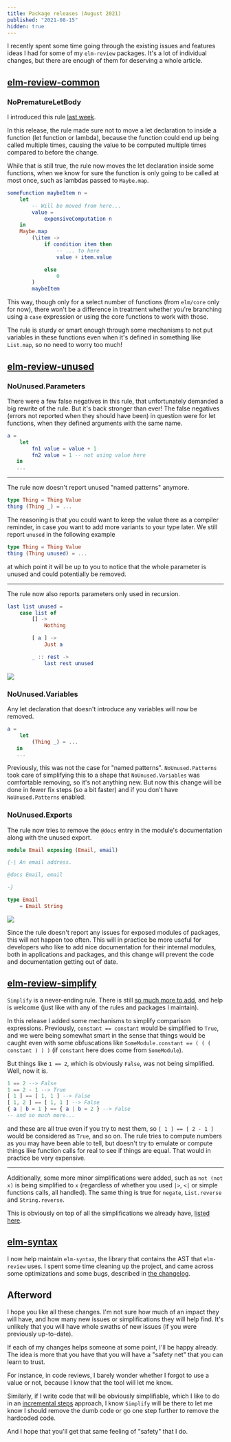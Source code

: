 ```yaml
---
title: Package releases (August 2021)
published: "2021-08-15"
hidden: true
---
```


I recently spent some time going through the existing issues and features ideas I had for some of my `elm-review` packages.
It's a lot of individual changes, but there are enough of them for deserving a whole article.

## [elm-review-common](https://package.elm-lang.org/packages/jfmengels/elm-review-common/latest/)

### NoPrematureLetBody

I introduced this rule [last week](https://jfmengels.net/easier-automatic-fixes/).

In this release, the rule made sure not to move a let declaration to inside a function (let function or lambda), because the function could end up being called multiple times, causing the value to be computed multiple times compared to before the change.

While that is still true, the rule now moves the let declaration inside some functions, when we know for sure the function is only going to be called at most once, such as lambdas passed to `Maybe.map`.

```elm
someFunction maybeItem n =
    let
        -- Will be moved from here...
        value =
            expensiveComputation n
    in
    Maybe.map
        (\item ->
            if condition item then
                -- ... to here
                value + item.value

            else
                0
        )
        maybeItem
```

This way, though only for a select number of functions (from `elm/core` only for now), there won't be a difference in treatment whether you're branching using a `case` expression or using the core functions to work with those.

The rule is sturdy or smart enough through some mechanisms to not put variables in these functions even when it's defined in something like `List.map`, so no need to worry too much! 

## [elm-review-unused](https://package.elm-lang.org/packages/jfmengels/elm-review-unused/latest/)

### NoUnused.Parameters

There were a few false negatives in this rule, that unfortunately demanded a big rewrite of the rule. But it's back stronger than ever! The false negatives (errors not reported when they should have been) in question were for let functions, when they defined arguments with the same name.

```elm
a =
    let
        fn1 value = value + 1
        fn2 value = 1 -- not using value here
   in
   ...
```

---

The rule now doesn't report unused "named patterns" anymore.

```elm
type Thing = Thing Value
thing (Thing _) = ...
```

The reasoning is that you could want to keep the value there as a compiler reminder, in case you want to add more variants to your type later. We still report `unused` in the following example

```elm
type Thing = Thing Value
thing (Thing unused) = ...
```

at which point it will be up to you to notice that the whole parameter is unused and could potentially be removed.

---

The rule now also reports parameters only used in recursion.

```elm
last list unused =
    case list of
        [] ->
            Nothing

        [ a ] ->
            Just a

        _ :: rest ->
            last rest unused
```

![](unused.png)

### NoUnused.Variables

Any let declaration that doesn't introduce any variables will now be removed.

```elm
a =
    let
        (Thing _) = ...
   in
   ...
```

Previously, this was not the case for "named patterns". `NoUnused.Patterns` took care of simplifying this to a shape that `NoUnused.Variables` was comfortable removing, so it's not anything new. But now this change will be done in fewer fix steps (so a bit faster) and if you don't have `NoUnused.Patterns` enabled.

### NoUnused.Exports

The rule now tries to remove the `@docs` entry in the module's documentation along with the unused export.

```elm
module Email exposing (Email, email)

{-| An email address.

@docs Email, email

-}

type Email
    = Email String
```

![](exported-docs.png)

Since the rule doesn't report any issues for exposed modules of packages, this will not happen too often. This will in practice be more useful for developers who like to add nice documentation for their internal modules, both in applications and packages, and this change will prevent the code and documentation getting out of date.


## [elm-review-simplify](https://package.elm-lang.org/packages/jfmengels/elm-review-simplify/latest/)

`Simplify` is a never-ending rule. There is still [so much more to add](https://github.com/jfmengels/elm-review-simplify/issues/2), and help is welcome (just like with any of the rules and packages I maintain).

In this release I added some mechanisms to simplify comparison expressions. Previously, `constant == constant` would be simplified to `True`, and we were being somewhat smart in the sense that things would be caught even with some obfuscations like `SomeModule.constant == ( ( ( constant ) ) )` (if `constant` here does come from `SomeModule`).

But things like `1 == 2`, which is obviously `False`, was not being simplified. Well, now it is.

```elm
1 == 2 --> False
1 == 2 - 1 --> True
[ 1 ] == [ 1, 1 ] --> False
[ 1, 2 ] == [ 1, 1 ] --> False
{ a | b = 1 } == { a | b = 2 } --> False
-- and so much more...
```

and these are all true even if you try to nest them, so `[ 1 ] == [ 2 - 1 ]` would be considered as `True`, and so on. The rule tries to compute numbers as you may have been able to tell, but doesn't try to emulate or compute things like function calls for real to see if things are equal. That would in practice be very expensive.

---

Additionally, some more minor simplifications were added, such as `not (not x)` is being simplified to `x` (regardless of whether you used `|>`, `<|` or simple functions calls, all handled). The same thing is true for `negate`, `List.reverse` and `String.reverse`.

This is obviously on top of all the simplifications we already have, [listed here](https://package.elm-lang.org/packages/jfmengels/elm-review-simplify/latest/Simplify#simplifications).


## [elm-syntax](https://package.elm-lang.org/packages/stil4m/elm-syntax/latest/)

I now help maintain `elm-syntax`, the library that contains the AST that `elm-review` uses. I spent some time cleaning up the project, and came across some optimizations and some bugs, described in [the changelog](https://github.com/stil4m/elm-syntax/blob/master/CHANGELOG.md#version-727).


## Afterword

I hope you like all these changes. I'm not sure how much of an impact they will have, and how many new issues or simplifications they will help find. It's unlikely that you will have whole swaths of new issues (if you were previously up-to-date).

If each of my changes helps someone at some point, I'll be happy already. The idea is more that you have that you will have a "safety net" that you can learn to trust.

For instance, in code reviews, I barely wonder whether I forgot to use a value or not, because I know that the tool will let me know.

Similarly, if I write code that will be obviously simplifiable, which I like to do in an [incremental steps](https://elm-radio.com/episode/incremental-steps) approach, I know `Simplify` will be there to let me know I should remove the dumb code or go one step further to remove the hardcoded code.

And I hope that you'll get that same feeling of "safety" that I do.